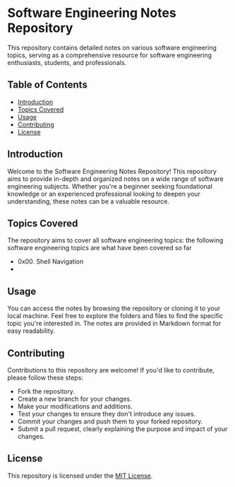 # Software Engineering Notes Repository
This repository contains detailed notes on various software engineering topics, serving as a comprehensive resource for software engineering enthusiasts, students, and professionals.

## Table of Contents
+ [Introduction](#introduction)
+ [Topics Covered](#topics-covered)
+ [Usage](#usage)
+ [Contributing](#contributing)
+ [License](#license)

## Introduction
Welcome to the Software Engineering Notes Repository! This repository aims to provide in-depth and organized notes on a wide range of software engineering subjects. Whether you're a beginner seeking foundational knowledge or an experienced professional looking to deepen your understanding, these notes can be a valuable resource.

## Topics Covered
The repository aims to cover all software engineering topics: the following software engineering topics are what have been covered so far
+ 0x00. Shell Navigation
+ 

## Usage
You can access the notes by browsing the repository or cloning it to your local machine. Feel free to explore the folders and files to find the specific topic you're interested in. The notes are provided in Markdown format for easy readability.

## Contributing
Contributions to this repository are welcome! If you'd like to contribute, please follow these steps:

+ Fork the repository.
+ Create a new branch for your changes.
+ Make your modifications and additions.
+ Test your changes to ensure they don't introduce any issues.
+ Commit your changes and push them to your forked repository.
+ Submit a pull request, clearly explaining the purpose and impact of your changes.

## License
This repository is licensed under the [MIT License](LICENSE.md).
